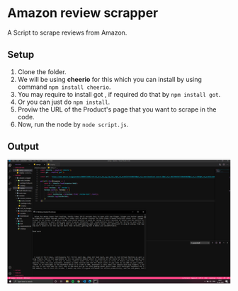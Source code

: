 # Amazon review scrapper

A Script to scrape reviews from Amazon.

## Setup
1. Clone the folder.  
2. We will be using **cheerio** for this which you can install by using command ```npm install cheerio```. 
3. You may require to install got , if required do that by ```npm install got```. 
4. Or you can just do ```npm install```.
5. Proviw the URL of the Product's page that you want to scrape in the code.
6. Now, run the node by ```node script.js```.

## Output
![output-img](https://github.com/SANKET7738/random/blob/master/amazon_reviews_scrapper/output-img/output.png)

